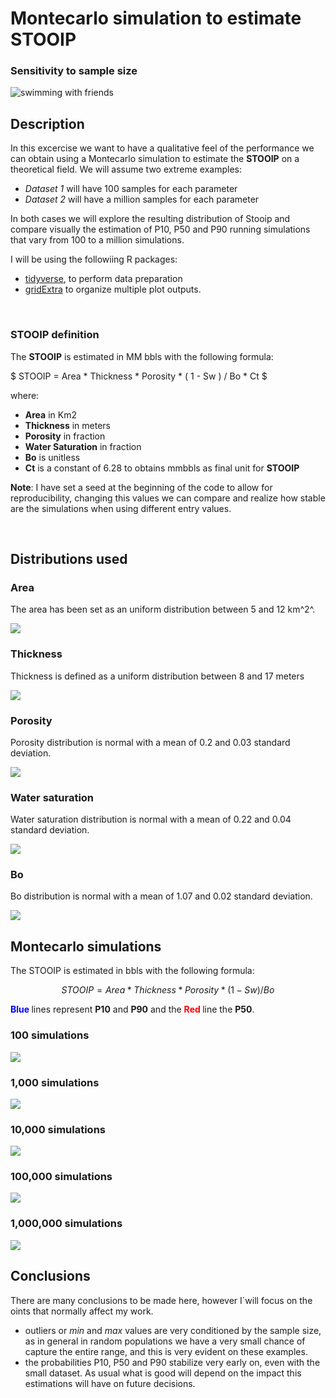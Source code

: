 

# Montecarlo simulation to estimate STOOIP  

###  Sensitivity to sample size  


![swimming with friends](open_water_friends.JPG)


## Description  
In this excercise we want to  have a qualitative feel of the performance we can obtain using a Montecarlo simulation to estimate the **STOOIP** on a theoretical field. We will assume two extreme examples:  

* *Dataset 1* will have 100 samples for each parameter  
* *Dataset 2* will have a million samples for each parameter   

In both cases we will explore the resulting distribution of Stooip and compare visually the estimation of P10, P50 and P90 running simulations that vary from 100 to a million simulations.

I will be using the followiing R packages:  

+ [tidyverse](https://www.tidyverse.org/ ), to perform data preparation
+ [gridExtra](https://cran.r-project.org/package=gridExtra) to organize multiple plot outputs.

<br>  


### STOOIP definition



The **STOOIP** is estimated in MM bbls with the following formula:

$ STOOIP = Area * Thickness * Porosity * ( 1 - Sw ) / Bo * Ct $  

where:  

+ **Area** in Km2
+ **Thickness** in meters
+ **Porosity** in fraction
+ **Water Saturation** in fraction
+ **Bo**  is unitless
+ **Ct** is a constant of 6.28 to obtains mmbbls as final unit for **STOOIP**  

**Note**: I  have set a seed at the beginning of the code to allow for reproducibility, changing this values we can compare and realize how stable are the simulations when using different entry values.





















































































 




























































<br>  

## Distributions used

### Area

The area has been  set as an uniform distribution between 5  and 12 km^2^.    


![](first_MC_files/figure-html/unnamed-chunk-19-1.png)<!-- -->

### Thickness


Thickness is defined as a uniform distribution between 8 and 17 meters

![](first_MC_files/figure-html/unnamed-chunk-20-1.png)<!-- -->

### Porosity

Porosity distribution is normal with a mean of 0.2 and 0.03 standard deviation.  

![](first_MC_files/figure-html/unnamed-chunk-21-1.png)<!-- -->


### Water saturation

Water saturation distribution is normal with a mean of 0.22 and 0.04 standard deviation.  

![](first_MC_files/figure-html/unnamed-chunk-22-1.png)<!-- -->


### Bo

Bo distribution is normal with a mean of 1.07 and 0.02 standard deviation.  


![](first_MC_files/figure-html/unnamed-chunk-23-1.png)<!-- -->

## Montecarlo simulations 

The STOOIP is estimated in bbls with the following formula:

$$ STOOIP = Area * Thickness * Porosity * ( 1 - Sw ) / Bo $$  

**<span style="color:blue"> Blue </span>** lines represent **P10** and **P90** and the **<span style="color:Red"> Red </span>** line the **P50**.

###  100 simulations

![](first_MC_files/figure-html/unnamed-chunk-24-1.png)<!-- -->


### 1,000 simulations

![](first_MC_files/figure-html/unnamed-chunk-25-1.png)<!-- -->


### 10,000 simulations

![](first_MC_files/figure-html/unnamed-chunk-26-1.png)<!-- -->




###  100,000 simulations

![](first_MC_files/figure-html/unnamed-chunk-27-1.png)<!-- -->





###  1,000,000 simulations

![](first_MC_files/figure-html/unnamed-chunk-28-1.png)<!-- -->


## Conclusions

There are many conclusions to be made here, however I´will focus on the oints that normally affect my work.  

- outliers or *min* and *max* values are very conditioned by the sample size, as in general in random populations we have a very small chance of capture the entire range, and this is very evident on these examples. 
- the probabilities P10, P50 and P90  stabilize very early on, even with the small dataset. As usual what is good will depend on the impact this estimations will have on future decisions. 


